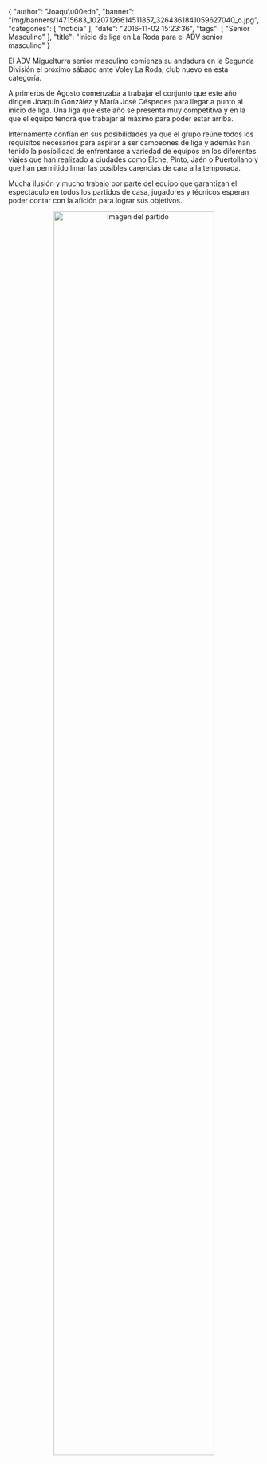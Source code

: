 {
  "author": "Joaqu\u00edn", 
  "banner": "img/banners/14715683_10207126614511857_3264361841059627040_o.jpg", 
  "categories": [
    "noticia"
  ], 
  "date": "2016-11-02 15:23:36", 
  "tags": [
    "Senior Masculino"
  ], 
  "title": "Inicio de liga en La Roda para el ADV senior masculino"
}

El ADV Miguelturra senior masculino comienza su andadura en la Segunda División el próximo sábado ante Voley La Roda, club nuevo en esta categoría.

A primeros de Agosto comenzaba a trabajar el conjunto que este año dirigen Joaquín González y María José Céspedes para llegar a punto al inicio de liga. Una liga que este año se presenta muy competitiva y en la que el equipo tendrá que trabajar al máximo para poder estar arriba.

Internamente confían en sus posibilidades ya que el grupo reúne todos los requisitos necesarios para aspirar a ser campeones de liga y además han tenido la posibilidad de enfrentarse a variedad de equipos en los diferentes viajes que han realizado a ciudades como Elche, Pinto, Jaén o Puertollano y que han permitido limar las posibles carencias de cara a la temporada.

Mucha ilusión y mucho trabajo por parte del equipo que garantizan el espectáculo en todos los partidos de casa, jugadores y técnicos esperan poder contar con la afición para lograr sus objetivos.


<center>
<a target="_new" href="http://www.advmiguelturra.org/drupal/sites/default/files/14715683_10207126614511857_3264361841059627040_o.jpg"> 
<img alt="Imagen del partido" width="80%" align="center" src="http://www.advmiguelturra.org/drupal/sites/default/files/14715683_10207126614511857_3264361841059627040_o.jpg"/> </a> </center>

